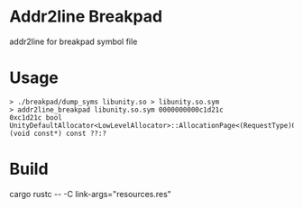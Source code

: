 # Addr2line Breakpad

addr2line for breakpad symbol file

# Usage

```
> ./breakpad/dump_syms libunity.so > libunity.so.sym
> addr2line_breakpad libunity.so.sym 0000000000c1d21c
0xc1d21c bool UnityDefaultAllocator<LowLevelAllocator>::AllocationPage<(RequestType)0>(void const*) const ??:?
```

# Build

cargo rustc -- -C link-args="resources.res"